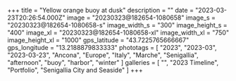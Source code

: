 +++
title = "Yellow orange buoy at dusk"
description = ""
date = "2023-03-23T20:26:54.000Z"
image = "20230323@182654-1080658"
image_s = "20230323@182654-1080658-s"
image_width_s = "300"
image_height_s = "400"
image_xl = "20230323@182654-1080658-xl"
image_width_xl = "750"
image_height_xl = "1000"
gps_latitude = "43.7225765666667"
gps_longitude = "13.2188879833333"
phototags = [ "2023", "2023-03", "2023-03-23", "Ancona", "Europe", "Italy", "Marche", "Senigallia", "afternoon", "buoy", "harbor", "winter" ]
galleries = [ "", "2023 Timeline", "Portfolio", "Senigallia City and Seaside" ]
+++
